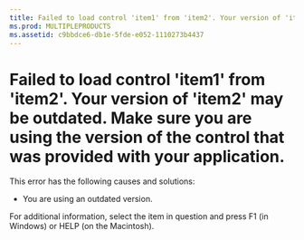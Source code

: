 ```yaml
---
title: Failed to load control 'item1' from 'item2'. Your version of 'item2' may be outdated. Make sure you are using the version of the control that was provided with your application.
ms.prod: MULTIPLEPRODUCTS
ms.assetid: c9bbdce6-db1e-5fde-e052-1110273b4437
---
```



# Failed to load control 'item1' from 'item2'. Your version of 'item2' may be outdated. Make sure you are using the version of the control that was provided with your application.

This error has the following causes and solutions:



- You are using an outdated version.
    

For additional information, select the item in question and press F1 (in Windows) or HELP (on the Macintosh).

